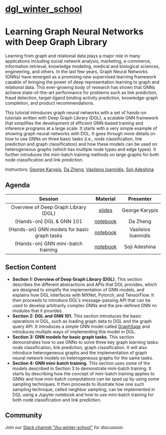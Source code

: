 # [dgl_winter_school](https://github.com/dglai/dgl_winter_school)

# Learning Graph Neural Networks with Deep Graph Library

Learning from graph and relational data plays a major role in many applications including social network analysis, marketing, e-commerce, information retrieval, knowledge modeling, medical and biological sciences, engineering, and others. In the last few years, Graph Neural Networks (GNNs) have emerged as a promising new supervised learning framework capable of bringing the power of deep representation learning to graph and relational data. This ever-growing body of research has shown that GNNs achieve state-of-the-art performance for problems such as link prediction, fraud detection, target-ligand binding activity prediction, knowledge-graph completion, and product recommendations.

This tutorial introduces graph neural networks with a set of hands-on tutorials written with Deep Graph Library (DGL), a scalable GNN framework that simplifies the development of efficient GNN-based training and inference programs at a large scale. It starts with a very simple example of showing graph neural networks with DGL. It goes through more details on how to use GNNs on three basic tasks (i.e., node classification, link prediction and graph classification) and how these models can be used on heterogeneous graphs (which has multiple node types and edge types). It further introduces the mini-batch training methods on large graphs for both node classification and link prediction.

Instructors: [George Karypis](http://glaros.dtc.umn.edu/), [Da Zheng](https://zheng-da.github.io/), [Vasileios Ioannidis](https://sites.google.com/site/vasioannidispw/), [Soji Adeshina](https://sojiadeshina.com/about/)

Agenda
---

| Session | Material | Presenter |
|:-------:|:--------:|:---------:|
Overview of Deep Graph Library (DGL) | [slides](https://github.com/dglai/dgl_winter_school/blob/main/dgl-jhu-tripods-2021.pptx) | George Karypis |
(Hands-on) DGL & GNN 101 | [notebook](https://github.com/dglai/dgl_winter_school/tree/main/2-dgl101) | Da Zheng
(Hands-on) GNN models for basic graph tasks | [notebook](https://github.com/dglai/dgl_winter_school/tree/main/3-basics) | Vasileios Ioannidis |
(Hands-on) GNN mini-batch training | [notebook](https://github.com/dglai/dgl_winter_school/tree/main/4-large_graph) | Soji Adeshina |

Section Content
---

* **Section 1: Overview of Deep Graph Library (DGL).** This section describes the different
  abstractions and APIs that DGL provides, which are designed to simplify the implementation
  of GNN models, and explains how DGL interfaces with MXNet, Pytorch, and TensorFlow.
  It then proceeds to introduce DGL’s message-passing API that can be used to develop
  arbitrarily complex GNNs and the pre-defined GNN nn modules that it provides.
* **Section 2: DGL and GNN 101.** This section introduces the basic operations in DGL, such as
  loading graph data to DGL and the graph query API. It introduces a simple GNN model called
  [GraphSage](http://snap.stanford.edu/graphsage/) and introduces multiple ways of implementing
  this model in DGL.
* **Section 3: GNN models for basic graph tasks.** This section demonstrates how to use
  GNNs to solve three key graph learning tasks: node classification, link prediction, graph
  classification. It will also introduce heterogeneous graphs and the implementation of
  graph neural network models on heterogeneous graphs for the same tasks.
* **Section 4: GNN mini-batch training.** This section uses some of the models described
  in Section 3 to demonstrate mini-batch training. It starts by describing how the concept
  of mini-batch training applies to
  GNNs and how mini-batch computations can be sped up by using some sampling techniques.
  It then proceeds to illustrate how one such sampling technique, called neighbor sampling,
  can be implemented in DGL using a Jupyter notebook and how to use mini-batch training
  for both node classification and link prediction.

## Community

Join our [Slack channel "jhu-winter-school"](https://join.slack.com/t/deep-graph-library/shared_invite/zt-eb4ict1g-xcg3PhZAFAB8p6dtKuP6xQ) for discussion.
